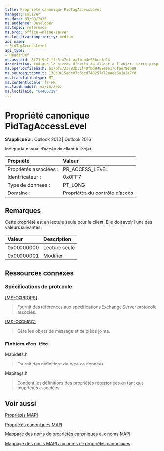 ```yaml
---
title: Propriété canonique PidTagAccessLevel
manager: soliver
ms.date: 03/09/2015
ms.audience: Developer
ms.topic: reference
ms.prod: office-online-server
ms.localizationpriority: medium
api_name:
- PidTagAccessLevel
api_type:
- HeaderDef
ms.assetid: 8f7119c7-ffc3-47cf-aa1b-b4e56bcc5a24
description: Indique le niveau d’accès du client à l’objet. Cette propriété est en lecture seule pour le client.
ms.openlocfilehash: b17bfa733783b31f48fbd9485eea176fae78eb89
ms.sourcegitcommit: 138c9e15adc07c6ecd740257872aaee6a1a1a7fd
ms.translationtype: MT
ms.contentlocale: fr-FR
ms.lasthandoff: 03/25/2022
ms.locfileid: "64405719"
---
```

# <a name="pidtagaccesslevel-canonical-property"></a>Propriété canonique PidTagAccessLevel

  
  
**S’applique à** : Outlook 2013 | Outlook 2016 
  
Indique le niveau d’accès du client à l’objet.
  
|Propriété |Valeur |
|:-----|:-----|
|Propriétés associées :  <br/> |PR_ACCESS_LEVEL  <br/> |
|Identificateur :  <br/> |0x0FF7  <br/> |
|Type de données :  <br/> |PT_LONG  <br/> |
|Domaine :  <br/> |Propriétés du contrôle d’accès  <br/> |
   
## <a name="remarks"></a>Remarques

Cette propriété est en lecture seule pour le client. Elle doit avoir l’une des valeurs suivantes :
  
|**Valeur**|**Description**|
|:-----|:-----|
|0x00000000  <br/> |Lecture seule  <br/> |
|0x00000001  <br/> |Modifier  <br/> |
   
## <a name="related-resources"></a>Ressources connexes

### <a name="protocol-specifications"></a>Spécifications de protocole

[[MS-OXPROPS]](https://msdn.microsoft.com/library/f6ab1613-aefe-447d-a49c-18217230b148%28Office.15%29.aspx)
  
> Fournit des références aux spécifications Exchange Server protocole associés.
    
[[MS-OXCMSG]](https://msdn.microsoft.com/library/7fd7ec40-deec-4c06-9493-1bc06b349682%28Office.15%29.aspx)
  
> Gère les objets de message et de pièce jointe.
    
### <a name="header-files"></a>Fichiers d’en-tête

Mapidefs.h
  
> Fournit des définitions de type de données.
    
Mapitags.h
  
> Contient les définitions des propriétés répertoriées en tant que propriétés associées.
    
## <a name="see-also"></a>Voir aussi



[Propriétés MAPI](mapi-properties.md)
  
[Propriétés canoniques MAPI](mapi-canonical-properties.md)
  
[Mappage des noms de propriétés canoniques aux noms MAPI](mapping-canonical-property-names-to-mapi-names.md)
  
[Mappage des noms MAPI aux noms de propriétés canoniques](mapping-mapi-names-to-canonical-property-names.md)

